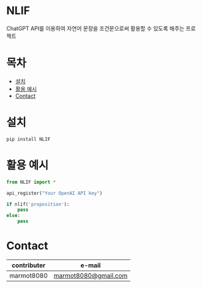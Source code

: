 # NLIF
ChatGPT API를 이용하여 자연어 문장을 조건문으로써 활용할 수 있도록 해주는 프로젝트

# 목차
- [설치](#설치)
- [활용 예시](#활용-예시)
- [Contact](#contact)

# 설치
```
pip install NLIF
```

# 활용 예시
```python
from NLIF import *

api_register("Your OpenAI API key")

if nlif('proposition'):
    pass
else:
    pass
```

# Contact
| contributer | e-mail |
|---------|---------|
| marmot8080 | marmot8080@gmail.com |